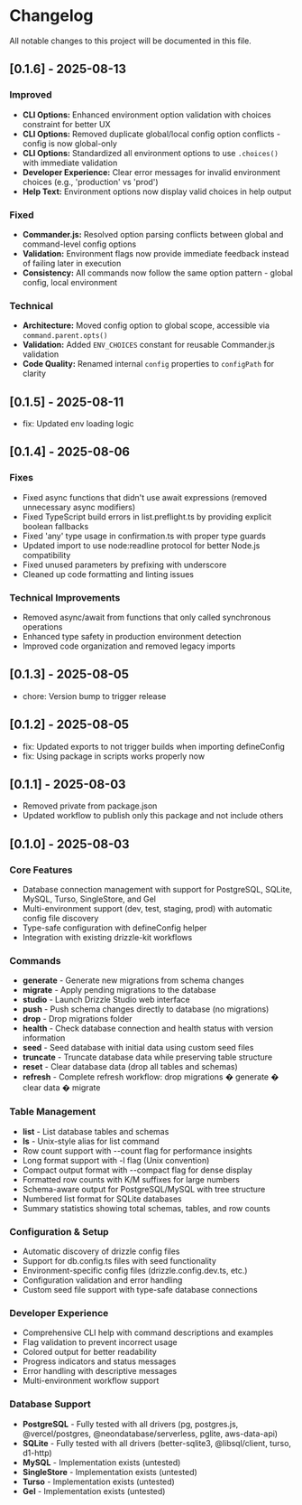 # Changelog

All notable changes to this project will be documented in this file.

## [0.1.6] - 2025-08-13

### Improved
- **CLI Options:** Enhanced environment option validation with choices constraint for better UX
- **CLI Options:** Removed duplicate global/local config option conflicts - config is now global-only
- **CLI Options:** Standardized all environment options to use `.choices()` with immediate validation
- **Developer Experience:** Clear error messages for invalid environment choices (e.g., 'production' vs 'prod')
- **Help Text:** Environment options now display valid choices in help output

### Fixed
- **Commander.js:** Resolved option parsing conflicts between global and command-level config options
- **Validation:** Environment flags now provide immediate feedback instead of failing later in execution
- **Consistency:** All commands now follow the same option pattern - global config, local environment

### Technical
- **Architecture:** Moved config option to global scope, accessible via `command.parent.opts()`
- **Validation:** Added `ENV_CHOICES` constant for reusable Commander.js validation
- **Code Quality:** Renamed internal `config` properties to `configPath` for clarity

## [0.1.5] - 2025-08-11
- fix: Updated env loading logic

## [0.1.4] - 2025-08-06

### Fixes
- Fixed async functions that didn't use await expressions (removed unnecessary async modifiers)
- Fixed TypeScript build errors in list.preflight.ts by providing explicit boolean fallbacks
- Fixed 'any' type usage in confirmation.ts with proper type guards
- Updated import to use node:readline protocol for better Node.js compatibility
- Fixed unused parameters by prefixing with underscore
- Cleaned up code formatting and linting issues

### Technical Improvements
- Removed async/await from functions that only called synchronous operations
- Enhanced type safety in production environment detection
- Improved code organization and removed legacy imports

## [0.1.3] - 2025-08-05
- chore: Version bump to trigger release

## [0.1.2] - 2025-08-05
- fix: Updated exports to not trigger builds when importing defineConfig
- fix: Using package in scripts works properly now

## [0.1.1] - 2025-08-03

- Removed private from package.json
- Updated workflow to publish only this package and not include others

## [0.1.0] - 2025-08-03

### Core Features
- Database connection management with support for PostgreSQL, SQLite, MySQL, Turso, SingleStore, and Gel
- Multi-environment support (dev, test, staging, prod) with automatic config file discovery
- Type-safe configuration with defineConfig helper
- Integration with existing drizzle-kit workflows

### Commands
- **generate** - Generate new migrations from schema changes
- **migrate** - Apply pending migrations to the database
- **studio** - Launch Drizzle Studio web interface
- **push** - Push schema changes directly to database (no migrations)
- **drop** - Drop migrations folder
- **health** - Check database connection and health status with version information
- **seed** - Seed database with initial data using custom seed files
- **truncate** - Truncate database data while preserving table structure
- **reset** - Clear database data (drop all tables and schemas)
- **refresh** - Complete refresh workflow: drop migrations � generate � clear data � migrate

### Table Management
- **list** - List database tables and schemas
- **ls** - Unix-style alias for list command
- Row count support with --count flag for performance insights
- Long format support with -l flag (Unix convention)
- Compact output format with --compact flag for dense display
- Formatted row counts with K/M suffixes for large numbers
- Schema-aware output for PostgreSQL/MySQL with tree structure
- Numbered list format for SQLite databases
- Summary statistics showing total schemas, tables, and row counts

### Configuration & Setup
- Automatic discovery of drizzle config files
- Support for db.config.ts files with seed functionality
- Environment-specific config files (drizzle.config.dev.ts, etc.)
- Configuration validation and error handling
- Custom seed file support with type-safe database connections

### Developer Experience
- Comprehensive CLI help with command descriptions and examples
- Flag validation to prevent incorrect usage
- Colored output for better readability
- Progress indicators and status messages
- Error handling with descriptive messages
- Multi-environment workflow support

### Database Support
- **PostgreSQL** - Fully tested with all drivers (pg, postgres.js, @vercel/postgres, @neondatabase/serverless, pglite, aws-data-api)
- **SQLite** - Fully tested with all drivers (better-sqlite3, @libsql/client, turso, d1-http)
- **MySQL** - Implementation exists (untested)
- **SingleStore** - Implementation exists (untested)
- **Turso** - Implementation exists (untested)
- **Gel** - Implementation exists (untested)